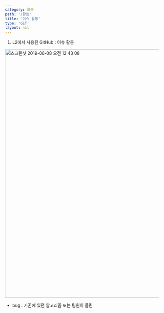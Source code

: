 ```yaml
---
category: 활동
path: '/활동'
title: '이슈 활동'
type: 'GET'
layout: nil
---
```


1. L2에서 사용된 GitHub : 이슈 활동<br>

<img width="814" alt="스크린샷 2019-06-08 오전 12 43 08" src="https://user-images.githubusercontent.com/37169423/59116781-4ef85a80-8987-11e9-95f9-8166af24f970.png"> <br>
 - bug : 기존에 있던 알고리즘 또는 팀원이 올린 
